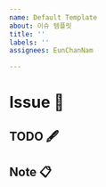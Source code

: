 ```yaml
---
name: Default Template
about: 이슈 템플릿
title: ''
labels: ''
assignees: EunChanNam

---
```


# Issue 📝

## TODO 🖋️

## Note 📋
